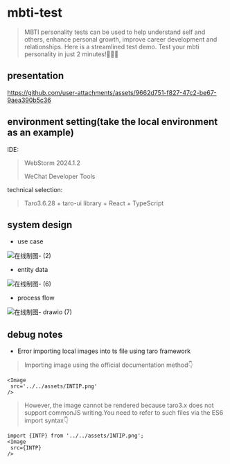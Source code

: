 # mbti-test
>MBTI personality tests can be used to help understand self and others, enhance personal growth, improve career development and relationships. Here is a streamlined test demo. Test your mbti personality in just 2 minutes!👏👏👏

## presentation

https://github.com/user-attachments/assets/9662d751-f827-47c2-be67-9aea390b5c36

## environment setting(take the local environment as an example)
IDE:
> WebStorm 2024.1.2
> 
> WeChat Developer Tools

technical selection:
> Taro3.6.28 + taro-ui library + React + TypeScript

## system design
- use case
  
![在线制图- (2)](https://github.com/user-attachments/assets/650f2cad-e5be-4858-a9e9-e4eda4d6a7d1)

- entity data

![在线制图- (6)](https://github.com/user-attachments/assets/37776961-0047-44d1-ad76-a3aeae10b4bf)

- process flow

![在线制图- drawio (7)](https://github.com/user-attachments/assets/793fc1b0-6419-45db-887f-11e1236f83e5)

## debug notes

- Error importing local images into ts file using taro framework
> Importing image using the official documentation method👇
```
<Image
 src='../../assets/INTIP.png'
/>
```
> However, the image cannot be rendered because taro3.x does not support commonJS writing.You need to refer to such files via the ES6 import syntax👇
```
import {INTP} from '../../assets/INTIP.png';
<Image
 src={INTP}
/>
```











